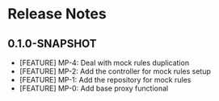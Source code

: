 Release Notes
========

## 0.1.0-SNAPSHOT
* [FEATURE] MP-4: Deal with mock rules duplication
* [FEATURE] MP-2: Add the controller for mock rules setup
* [FEATURE] MP-1: Add the repository for mock rules
* [FEATURE] MP-0: Add base proxy functional
